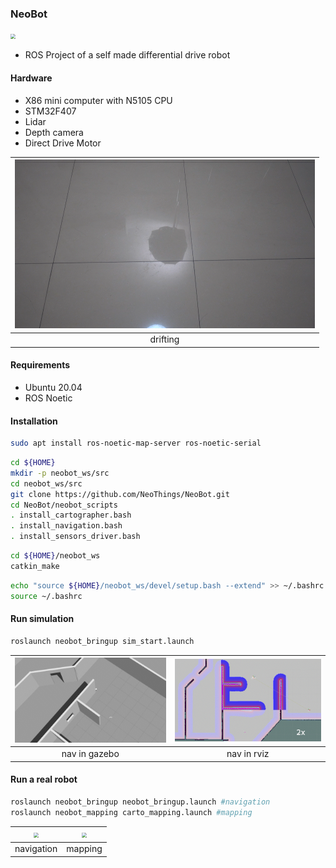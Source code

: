 ### NeoBot

<img src="media/move_forward.gif" style="zoom: 50%;" />

- ROS Project of a self made differential drive robot

#### Hardware

- X86 mini computer with N5105 CPU
- STM32F407
- Lidar
- Depth camera
- Direct Drive Motor

| <img src="media/drift.gif" style="zoom:50%;" /> |
| :---------------------------------------------: |
|                    drifting                     |

#### Requirements

- Ubuntu 20.04
- ROS Noetic

#### Installation

```bash
sudo apt install ros-noetic-map-server ros-noetic-serial
```

```bash
cd ${HOME}
mkdir -p neobot_ws/src
cd neobot_ws/src
git clone https://github.com/NeoThings/NeoBot.git
cd NeoBot/neobot_scripts
. install_cartographer.bash
. install_navigation.bash
. install_sensors_driver.bash
```

```bash
cd ${HOME}/neobot_ws
catkin_make
```

```bash
echo "source ${HOME}/neobot_ws/devel/setup.bash --extend" >> ~/.bashrc
source ~/.bashrc
```

#### Run simulation

```bash
roslaunch neobot_bringup sim_start.launch 
```

| <img src="media/gazebo_nav.gif" style="zoom:50%;" /> | <img src="media/rviz_nav.gif" style="zoom:50%;" /> |
| :--------------------------------------------------: | :------------------------------------------------: |
|                    nav in gazebo                     |                    nav in rviz                     |

#### Run a real robot

```bash
roslaunch neobot_bringup neobot_bringup.launch #navigation
roslaunch neobot_mapping carto_mapping.launch #mapping
```

| <img src="media/navigation.gif" style="zoom:50%;" /> | <img src="media/mapping.gif" style="zoom:50%;" /> |
| :--------------------------------------------------: | :-----------------------------------------------: |
|                      navigation                      |                      mapping                      |

